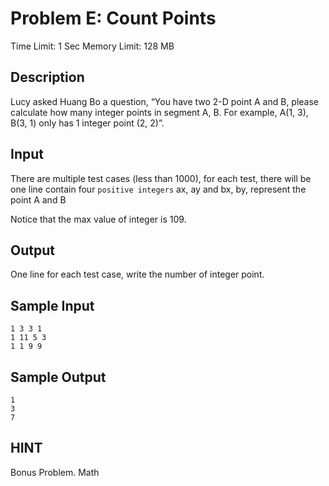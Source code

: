 # Problem E: Count Points

Time Limit: 1 Sec  Memory Limit: 128 MB

## Description

Lucy asked Huang Bo a question, “You have two 2-D point A and B, please calculate how many integer points in segment A, B. For example, A(1, 3), B(3, 1) only has 1 integer point (2, 2)”.

## Input

There are multiple test cases (less than 1000), for each test, there will be one line contain four `positive integers` ax, ay and bx, by, represent the point A and B

Notice that the max value of integer is 109.

## Output

One line for each test case, write the number of integer point.

## Sample Input

```
1 3 3 1
1 11 5 3
1 1 9 9
```

## Sample Output

```
1
3
7
```

## HINT

Bonus Problem. Math
